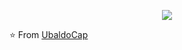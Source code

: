 <p align="center">
  <img src ="https://github-readme-stats.vercel.app/api?username=ubaldocap&show_icons=true&count_private=true&theme=default&hide_border=true&hide=issues,contribs">
</p>

⭐️ From [UbaldoCap](https://github.com/[UbaldoCap])
<!--
**UbaldoCap/UbaldoCap** is a ✨ _special_ ✨ repository because its `README.md` (this file) appears on your GitHub profile.

Here are some ideas to get you started:

- 🔭 I’m currently working on ...
- 🌱 I’m currently learning ...
- 👯 I’m looking to collaborate on ...
- 🤔 I’m looking for help with ...
- 💬 Ask me about ...
- 📫 How to reach me: ...
- 😄 Pronouns: ...
- ⚡ Fun fact: ...
-->

